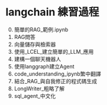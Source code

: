 # langchain 練習過程

0. 簡單的RAG_範例.ipynb
1. RAG問答
2. 向量儲存與檢索器
3. 使用_LCEL_建立簡單的_LLM_應用
4. 建構一個聊天機器人
5. 使用langgraph建立Agent
6. code_understanding_ipynb繁中翻譯
7. 結合_RAG_與自我修正的程式碼生成
8. LongWriter_粗略了解
9. sql_agent_中文化
